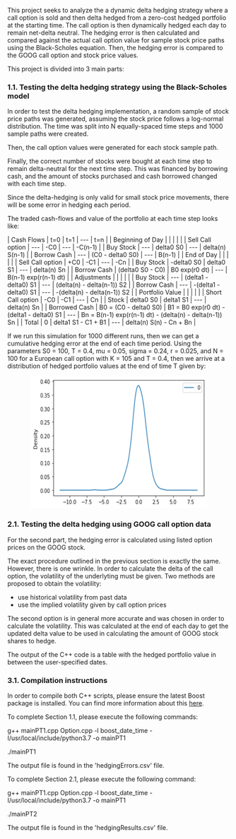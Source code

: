 This project seeks to analyze the a dynamic delta hedging strategy where a call option is sold and then delta hedged from a zero-cost hedged portfolio at the starting time. The call option is then dynamically hedged each day to remain net-delta neutral. The hedging error is then calculated and compared against the actual call option value for sample stock price paths using the Black-Scholes equation. Then, the hedging error is compared to the GOOG call option and stock price values.

This project is divided into 3 main parts:

### 1.1.  Testing the delta hedging strategy using the Black-Scholes model

In order to test the delta hedging implementation, a random sample of stock price paths was generated, assuming the stock price follows a log-normal distribution. The time was split into N equally-spaced time steps and 1000 sample paths were created.

Then, the call option values were generated for each stock sample path.

Finally, the correct number of stocks were bought at each time step to remain delta-neutral for the next time step. This was financed by borrowing cash, and the amount of stocks purchased and cash borrowed changed with each time step.

Since the delta-hedging is only valid for small stock price movements, there will be some error in hedging each period.

The traded cash-flows and value of the portfolio at each time step looks like:

| Cash Flows | t=0 | t=1 | --- | t=n |
| Beginning of Day | | | | |
| Sell Call option | --- | -C0 | --- | -C(n-1) |
| Buy Stock        | --- | delta0 S0 | --- | delta(n) S(n-1) |
| Borrow Cash      | --- | (C0 - delta0 S0) | --- | B(n-1) |
| End of Day       | | | | |
| Sell Call option | +C0 | -C1 | --- | -Cn |
| Buy Stock        | -delta0 S0 | delta0 S1 | --- | delta(n) Sn |
| Borrow Cash      | (delta0 S0 - C0) | B0 exp(r0 dt) | --- | B(n-1) exp(r(n-1) dt) |
| Adjustments      | | | | | 
| Buy Stock        | --- | (delta1 - delta0) S1 | --- | (delta(n) - delta(n-1)) S2 |
| Borrow Cash      | --- | -(delta1 - delta0) S1 | --- | -(delta(n) - delta(n-1)) S2 |
| Portfolio Value  | | | | |
| Short Call option | -C0 | -C1 | --- | Cn |
| Stock            | delta0 S0 | delta1 S1 | --- | delta(n) Sn |
| Borrowed Cash    | B0 = (C0 - delta0 S0) | B1 = B0 exp(r0 dt) - (delta1 - delta0) S1 | --- | Bn = B(n-1) exp(r(n-1) dt) - (delta(n) - delta(n-1)) Sn |
| Total            | 0 | delta1 S1 - C1 + B1 | --- | delta(n) S(n) - Cn + Bn |

If we run this simulation for 1000 different runs, then we can get a cumulative hedging error at the end of each time period. Using the parameters S0 = 100, T = 0.4, mu = 0.05, sigma = 0.24, r = 0.025, and N = 100 for a European call option with K = 105 and T = 0.4, then we arrive at a distribution of hedged portfolio values at the end of time T given by:

<p align="center">
  <img width="400" height="300" src="https://github.com/physics-paul/cpp-project/blob/main/image.png">
</p>

### 2.1.  Testing the delta hedging using GOOG call option data

For the second part, the hedging error is calculated using listed option prices on the GOOG stock.

The exact procedure outlined in the previous section is exactly the same. However, there is one wrinkle. In order to calculate the delta of the call option, the volatility of the underlyting must be given. Two methods are proposed to obtain the volatility:
- use historical volatility from past data
- use the implied volatility given by call option prices

The second option is in general more accurate and was chosen in order to calculate the volatility. This was calculated at the end of each day to get the updated delta value to be used in calculating the amount of GOOG stock shares to hedge.

The output of the C++ code is a table with the hedged portfolio value in between the user-specified dates.

### 3.1.  Compilation instructions

In order to compile both C++ scripts, please ensure the latest Boost package is installed. You can find more information about this [here](https://www.boost.org/users/download/).

To complete Section 1.1, please execute the following commands:

g++ mainPT1.cpp Option.cpp -l boost_date_time -I/usr/local/include/python3.7 -o mainPT1

./mainPT1

The output file is found in the 'hedgingErrors.csv' file.

To complete Section 2.1, please execute the following command:

g++ mainPT1.cpp Option.cpp -l boost_date_time -I/usr/local/include/python3.7 -o mainPT1

./mainPT2

The output file is found in the 'hedgingResults.csv' file.
